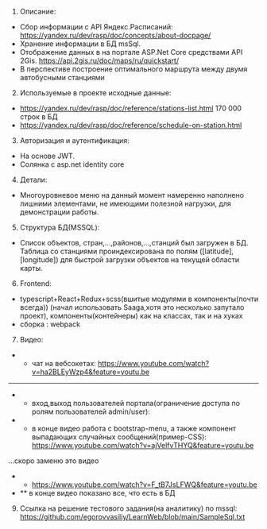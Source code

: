 1.	Описание:
-	Сбор информации с API Яндекс.Расписаний:
https://yandex.ru/dev/rasp/doc/concepts/about-docpage/
-	Хранение информации в БД msSql.
-	Отображение данных в на портале ASP.Net Core средствами API 2Gis.
https://api.2gis.ru/doc/maps/ru/quickstart/
- В перспективе построение оптимального маршрута между двумя автобусными станциями

2. Используемые в проекте исходные данные:
- https://yandex.ru/dev/rasp/doc/reference/stations-list.html
  170 000 строк в БД
- https://yandex.ru/dev/rasp/doc/reference/schedule-on-station.html
3. Авторизация и аутентификация:
- На основе JWT.
- Солянка с asp.net identity core
4. Детали:
- Многоуровневое меню на данный момент намеренно наполнено лишними элементами, не имеющими полезной нагрузки, для демонстрации работы.
5. Структура БД(MSSQL):
- Список объектов, стран,...,районов,...,станций был загружен в БД. Таблица со станциями проиндексирована по полям ([latitude],[longitude]) для быстрой загрузки объектов на текущей области карты.
6. Frontend:
 - typescript+React+Redux+scss(вшитые модулями в компоненты(почти всегда)) (начал использовать Saaga,хотя это несколько запутало проект), компоненты(контейнеры) как на классах, так и на хуках
 - сборка : webpack
7. Видео:
- * чат на вебсокетах:
https://www.youtube.com/watch?v=ha2BLEyWzp4&feature=youtu.be
-----------------------------------------------------------------------------------------------------------------------
- * вход,выход пользователей портала(ограничение доступа по ролям пользователей admin/user):
- * в конце видео работа с bootstrap-menu, а также компонент выпадающих случайных сообщений(пример-CSS):
https://www.youtube.com/watch?v=ajVelfvTHYQ&feature=youtu.be

...скоро заменю это видео
- * https://www.youtube.com/watch?v=F_tB7JsLFWQ&feature=youtu.be
- ** в конце видео показано все, что есть в БД
9. Ссылка на решение тестового задания(на аналитику) по mssql:
https://github.com/egorovvasiliy/LearnWeb/blob/main/SampleSql.txt
